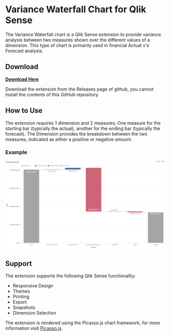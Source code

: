 # Variance Waterfall Chart for Qlik Sense

The Variance Waterfall chart is a Qlik Sense extension to provide variance analysis between two measures shown over the different values of a dimension. This type of chart is primarily used in financial Actual v's Forecast analysis.

## Download

[**Download Here**](https://github.com/AnalyticsEarth/variance-waterfall/releases/download/v1.0.0/variance-waterfall.zip)

Download the extension from the Releases page of github, you cannot install the contents of this GitHub repository.

## How to Use

The extension requires 1 dimension and 2 measures; One measure for the starting bar (typically the actual), another for the ending bar (typically the forecast). The Dimension provides the breakdown between the two measures, indicated as either a positive or negative amount.

### Example
![Example screenshot of variance waterfall chart in Qlik Sense](docs/variance-waterfall-example.png?raw=true)

## Support

The extension supports the following Qlik Sense functionality:
- Responsive Design
- Themes
- Printing
- Export
- Snapshots
- Dimension Selection

The extension is rendered using the Picasso.js chart framework, for more information visit [Picasso.js](https://picassojs.com/)
